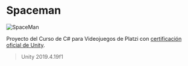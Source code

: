 # Spaceman

![SpaceMan](https://static.platzi.com/media/landing-projects/imagen-proyecto-C-SHARP.png)

Proyecto del Curso de C# para Videojuegos de Platzi con [certificación oficial de Unity](https://platzi.com/p/bryantchacon/curso/1413-course/diploma/detalle/).
> Unity 2019.4.19f1
